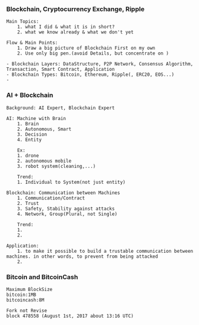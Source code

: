 ### Blockchain, Cryptocurrency Exchange, Ripple

    Main Topics: 
        1. what I did & what it is in short?
        2. what we know already & what we don't yet 
        
    Flow & Main Points: 
        1. Draw a big picture of Blockchain First on my own
        2. Use only big pen.(avoid Details, but concentrate on )
    
    - Blockchain Layers: DataStructure, P2P Network, Consensus Algorithm, Transaction, Smart Contract, Application
    - Blockchain Types: Bitcoin, Ethereum, Ripple(, ERC20, EOS...)
    - 
    

### AI + Blockchain

    Background: AI Expert, Blockchain Expert
    
    AI: Machine with Brain
        1. Brain
        2. Autonomous, Smart
        3. Decision
        4. Entity
        
        Ex:
        1. drone
        2. autonomous mobile
        3. robot system(cleaning,...)
        
        Trend:
        1. Individual to System(not just entity)
        
    Blockchain: Communication between Machines
        1. Communication/Contract
        2. Trust
        3. Safety, Stability against attacks 
        4. Network, Group(Plural, not Single)

        Trend:
        1.
        2.
        
    Application:
        1. to make it possible to build a trustable communication between machines. in other words, to prevent from being attacked
        2.
        
### Bitcoin and BitcoinCash

    Maximum BlockSize
    bitcoin:1MB
    bitcoincash:8M
    
    Fork not Revise
    block 478558 (August 1st, 2017 about 13:16 UTC)
